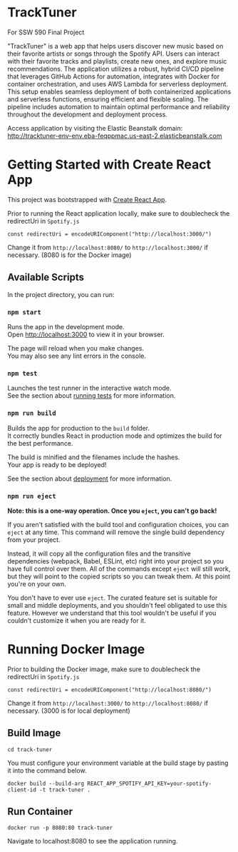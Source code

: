 # TrackTuner
For SSW 590 Final Project

"TrackTuner" is a web app that helps users discover new music based on their favorite artists or songs through the Spotify API. Users can interact with their favorite tracks and playlists, create new ones, and explore music recommendations. The application utilizes a robust, hybrid CI/CD pipeline that leverages GitHub Actions for automation, integrates with Docker for container orchestration, and uses AWS Lambda for serverless deployment. This setup enables seamless deployment of both containerized applications and serverless functions, ensuring efficient and flexible scaling. The pipeline includes automation to maintain optimal performance and reliability throughout the development and deployment process.

Access application by visiting the Elastic Beanstalk domain: http://tracktuner-env-env.eba-feqppmac.us-east-2.elasticbeanstalk.com

# Getting Started with Create React App

This project was bootstrapped with [Create React App](https://github.com/facebook/create-react-app).

Prior to running the React application locally, make sure to doublecheck the redirectUri in `Spotify.js`

`const redirectUri = encodeURIComponent("http://localhost:3000/")`

Change it from `http://localhost:8080/` to `http://localhost:3000/` if necessary. (8080 is for the Docker image)

## Available Scripts

In the project directory, you can run:

### `npm start`

Runs the app in the development mode.\
Open [http://localhost:3000](http://localhost:3000) to view it in your browser.

The page will reload when you make changes.\
You may also see any lint errors in the console.

### `npm test`

Launches the test runner in the interactive watch mode.\
See the section about [running tests](https://facebook.github.io/create-react-app/docs/running-tests) for more information.

### `npm run build`

Builds the app for production to the `build` folder.\
It correctly bundles React in production mode and optimizes the build for the best performance.

The build is minified and the filenames include the hashes.\
Your app is ready to be deployed!

See the section about [deployment](https://facebook.github.io/create-react-app/docs/deployment) for more information.

### `npm run eject`

**Note: this is a one-way operation. Once you `eject`, you can't go back!**

If you aren't satisfied with the build tool and configuration choices, you can `eject` at any time. This command will remove the single build dependency from your project.

Instead, it will copy all the configuration files and the transitive dependencies (webpack, Babel, ESLint, etc) right into your project so you have full control over them. All of the commands except `eject` will still work, but they will point to the copied scripts so you can tweak them. At this point you're on your own.

You don't have to ever use `eject`. The curated feature set is suitable for small and middle deployments, and you shouldn't feel obligated to use this feature. However we understand that this tool wouldn't be useful if you couldn't customize it when you are ready for it.

# Running Docker Image

Prior to building the Docker image, make sure to doublecheck the redirectUri in `Spotify.js`

`const redirectUri = encodeURIComponent("http://localhost:8080/")`

Change it from `http://localhost:3000/` to `http://localhost:8080/` if necessary. (3000 is for local deployment)

## Build Image

`cd track-tuner`

You must configure your environment variable at the build stage by pasting it into the command below.

`docker build --build-arg REACT_APP_SPOTIFY_API_KEY=your-spotify-client-id -t track-tuner .`

## Run Container

`docker run -p 8080:80 track-tuner`

Navigate to localhost:8080 to see the application running.

